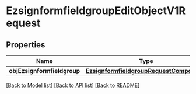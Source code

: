 # EzsignformfieldgroupEditObjectV1Request

## Properties
Name | Type | Description | Notes
------------ | ------------- | ------------- | -------------
**objEzsignformfieldgroup** | [**EzsignformfieldgroupRequestCompound***](EzsignformfieldgroupRequestCompound.md) |  | 

[[Back to Model list]](../README.md#documentation-for-models) [[Back to API list]](../README.md#documentation-for-api-endpoints) [[Back to README]](../README.md)


